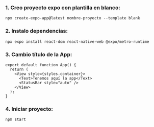 ### 1. Creo proyecto expo con plantilla en blanco:

```
npx create-expo-app@latest nombre-proyecto --template blank
```

### 2. Instalo dependencias:
```
npx expo install react-dom react-native-web @expo/metro-runtime
```

### 3. Cambio título de la App:
```
export default function App() {
  return (
    <View style={styles.container}>
      <Text>Tenemos aquí la app</Text>
      <StatusBar style="auto" />
    </View>
  );
}
```

### 4. Iniciar proyecto:
```
npm start
```
